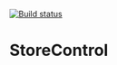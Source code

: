 [![Build status](https://ci.appveyor.com/api/projects/status/xk48wck19qpu6ta1?svg=true)](https://ci.appveyor.com/project/dougmaitelli/storecontrol)

# StoreControl
